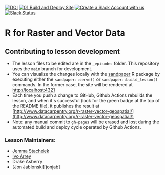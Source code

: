 [![DOI](https://zenodo.org/badge/44772343.svg)](https://zenodo.org/badge/latestdoi/44772343)
[![01 Build and Deploy Site](https://github.com/datacarpentry/r-raster-vector-geospatial/actions/workflows/sandpaper-main.yaml/badge.svg)](https://github.com/datacarpentry/r-raster-vector-geospatial/actions/workflows/sandpaper-main.yaml)
[![Create a Slack Account with us](https://img.shields.io/badge/Create_Slack_Account-The_Carpentries-071159.svg)](https://swc-slack-invite.herokuapp.com/)
[![Slack Status](https://img.shields.io/badge/Slack_Channel-dc--geospatial-E01563.svg)](https://swcarpentry.slack.com/messages/C9ME7G5RD)

# R for Raster and Vector Data

## Contributing to lesson development

- The lesson files to be edited are in the `_episodes` folder. This repository uses the `main` branch for development.
- You can visualize the changes locally with the [sandpaper](https://github.com/carpentries/sandpaper) R package by executing either the `sandpaper::serve()` or `sandpaper::build_lesson()` commands. In the former case, the site will be rendered at [http://localhost:4321](http://localhost:4321)
- Each time you push a change to GitHub, Github Actions rebuilds the lesson, and when it's successful (look for the green badge at the top of the README file), it publishes the result at [http://www.datacarpentry.org/r-raster-vector-geospatial/](http://www.datacarpentry.org/r-raster-vector-geospatial/)
- Note: any manual commit to `gh-pages` will be erased and lost during the automated build and deploy cycle operated by Github Actions.

### Lesson Maintainers:

- [Jemma Stachelek][stachelek_jemma]
- [Ivo Arrey][arreyves]
- Drake Asberry
- [Jon Jablonski][jonjab]

[stachelek_jemma]: https://carpentries.org/instructors/#jsta
[arreyves]: https://carpentries.org/instructors/#arreyves
